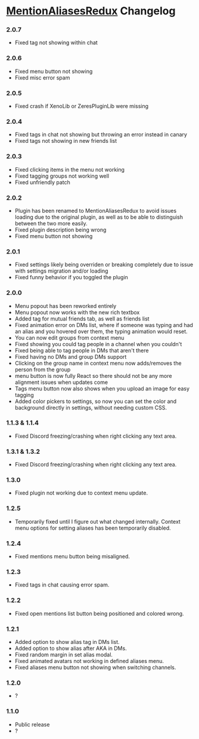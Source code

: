 # [MentionAliasesRedux](https://1lighty.github.io/BetterDiscordStuff/?plugin=MentionAliasesRedux "MentionAliasesRedux") Changelog
### 2.0.7
- Fixed tag not showing within chat

### 2.0.6
- Fixed menu button not showing
- Fixed misc error spam

### 2.0.5
- Fixed crash if XenoLib or ZeresPluginLib were missing

### 2.0.4
- Fixed tags in chat not showing but throwing an error instead in canary
- Fixed tags not showing in new friends list

### 2.0.3
- Fixed clicking items in the menu not working
- Fixed tagging groups not working well
- Fixed unfriendly patch

### 2.0.2
- Plugin has been renamed to MentionAliasesRedux to avoid issues loading due to the original plugin, as well as to be able to distinguish between the two more easily.
- Fixed plugin description being wrong
- Fixed menu button not showing

### 2.0.1
- Fixed settings likely being overriden or breaking completely due to issue with settings migration and/or loading
- Fixed funny behavior if you toggled the plugin

### 2.0.0
- Menu popout has been reworked entirely
- Menu popout now works with the new rich textbox
- Added tag for mutual friends tab, as well as friends list
- Fixed animation error on DMs list, where if someone was typing and had an alias and you hovered over them, the typing animation would reset.
- You can now edit groups from context menu
- Fixed showing you could tag people in a channel when you couldn't
- Fixed being able to tag people in DMs that aren't there
- Fixed having no DMs and group DMs support
- Clicking on the group name in context menu now adds/removes the person from the group
-  menu button is now fully React so there should not be any more alignment issues when updates come
- Tags menu button now also shows when you upload an image for easy tagging
- Added color pickers to settings, so now you can set the color and background directly in settings, without needing custom CSS.

### 1.1.3 & 1.1.4
- Fixed Discord freezing/crashing when right clicking any text area.

### 1.3.1 & 1.3.2
- Fixed Discord freezing/crashing when right clicking any text area.

### 1.3.0
- Fixed plugin not working due to context menu update.

### 1.2.5
- Temporarily fixed until I figure out what changed internally. Context menu options for setting aliases has been temporarily disabled.

### 1.2.4
- Fixed mentions menu button being misaligned.

### 1.2.3
- Fixed tags in chat causing error spam.

### 1.2.2
- Fixed open mentions list button being positioned and colored wrong.

### 1.2.1
- Added option to show alias tag in DMs list.
- Added option to show alias after AKA in DMs.
- Fixed random margin in set alias modal.
- Fixed animated avatars not working in defined aliases menu.
- Fixed aliases menu button not showing when switching channels.

### 1.2.0
- ?

### 1.1.0
- Public release
- ?